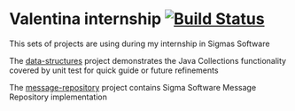 # Valentina internship [![Build Status](https://travis-ci.org/vmalaya/internship.svg?branch=master)](https://travis-ci.org/vmalaya/internship)
This sets of projects are using during my internship in Sigmas Software

<!--
[toc]
-->

The [data-structures] project demonstrates the Java Collections
functionality covered by unit test for quick guide or future
refinements

The [message-repository] project contains Sigma Software Message
Repository implementation

<!--
references
-->

[data-structures]: data-structures
[message-repository]: message-repository

<!--
# Iterable
## 1
### 1.1
#### 1.1.1
#### 1.1.2
### 1.2
### 1.3
## 2
### 2.1
## 3
### 3.1
### 3.2

-->
